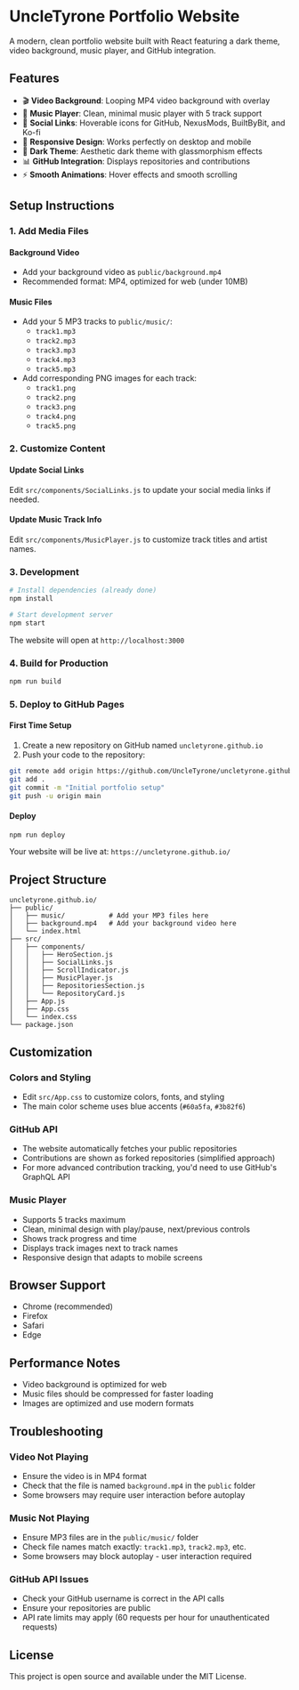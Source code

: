 # UncleTyrone Portfolio Website

A modern, clean portfolio website built with React featuring a dark theme, video background, music player, and GitHub integration.

## Features

- 🎬 **Video Background**: Looping MP4 video background with overlay
- 🎵 **Music Player**: Clean, minimal music player with 5 track support
- 🔗 **Social Links**: Hoverable icons for GitHub, NexusMods, BuiltByBit, and Ko-fi
- 📱 **Responsive Design**: Works perfectly on desktop and mobile
- 🌙 **Dark Theme**: Aesthetic dark theme with glassmorphism effects
- 📊 **GitHub Integration**: Displays repositories and contributions
- ⚡ **Smooth Animations**: Hover effects and smooth scrolling

## Setup Instructions

### 1. Add Media Files

#### Background Video
- Add your background video as `public/background.mp4`
- Recommended format: MP4, optimized for web (under 10MB)

#### Music Files
- Add your 5 MP3 tracks to `public/music/`:
  - `track1.mp3`
  - `track2.mp3`
  - `track3.mp3`
  - `track4.mp3`
  - `track5.mp3`
- Add corresponding PNG images for each track:
  - `track1.png`
  - `track2.png`
  - `track3.png`
  - `track4.png`
  - `track5.png`

### 2. Customize Content

#### Update Social Links
Edit `src/components/SocialLinks.js` to update your social media links if needed.

#### Update Music Track Info
Edit `src/components/MusicPlayer.js` to customize track titles and artist names.

### 3. Development

```bash
# Install dependencies (already done)
npm install

# Start development server
npm start
```

The website will open at `http://localhost:3000`

### 4. Build for Production

```bash
npm run build
```

### 5. Deploy to GitHub Pages

#### First Time Setup
1. Create a new repository on GitHub named `uncletyrone.github.io`
2. Push your code to the repository:

```bash
git remote add origin https://github.com/UncleTyrone/uncletyrone.github.io.git
git add .
git commit -m "Initial portfolio setup"
git push -u origin main
```

#### Deploy
```bash
npm run deploy
```

Your website will be live at: `https://uncletyrone.github.io/`

## Project Structure

```
uncletyrone.github.io/
├── public/
│   ├── music/           # Add your MP3 files here
│   ├── background.mp4   # Add your background video here
│   └── index.html
├── src/
│   ├── components/
│   │   ├── HeroSection.js
│   │   ├── SocialLinks.js
│   │   ├── ScrollIndicator.js
│   │   ├── MusicPlayer.js
│   │   ├── RepositoriesSection.js
│   │   └── RepositoryCard.js
│   ├── App.js
│   ├── App.css
│   └── index.css
└── package.json
```

## Customization

### Colors and Styling
- Edit `src/App.css` to customize colors, fonts, and styling
- The main color scheme uses blue accents (`#60a5fa`, `#3b82f6`)

### GitHub API
- The website automatically fetches your public repositories
- Contributions are shown as forked repositories (simplified approach)
- For more advanced contribution tracking, you'd need to use GitHub's GraphQL API

### Music Player
- Supports 5 tracks maximum
- Clean, minimal design with play/pause, next/previous controls
- Shows track progress and time
- Displays track images next to track names
- Responsive design that adapts to mobile screens

## Browser Support

- Chrome (recommended)
- Firefox
- Safari
- Edge

## Performance Notes

- Video background is optimized for web
- Music files should be compressed for faster loading
- Images are optimized and use modern formats

## Troubleshooting

### Video Not Playing
- Ensure the video is in MP4 format
- Check that the file is named `background.mp4` in the `public` folder
- Some browsers may require user interaction before autoplay

### Music Not Playing
- Ensure MP3 files are in the `public/music/` folder
- Check file names match exactly: `track1.mp3`, `track2.mp3`, etc.
- Some browsers may block autoplay - user interaction required

### GitHub API Issues
- Check your GitHub username is correct in the API calls
- Ensure your repositories are public
- API rate limits may apply (60 requests per hour for unauthenticated requests)

## License

This project is open source and available under the MIT License.